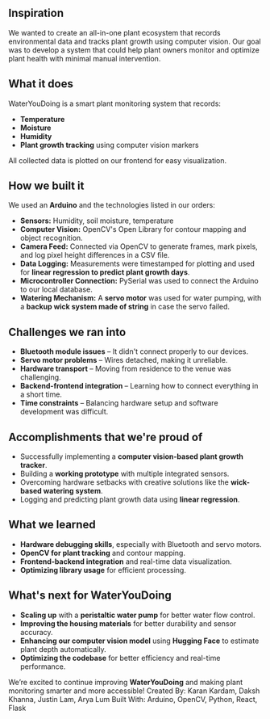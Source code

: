 ## Inspiration
We wanted to create an all-in-one plant ecosystem that records environmental data and tracks plant growth using computer vision. Our goal was to develop a system that could help plant owners monitor and optimize plant health with minimal manual intervention.

## What it does
WaterYouDoing is a smart plant monitoring system that records:
- **Temperature**
- **Moisture**
- **Humidity**
- **Plant growth tracking** using computer vision markers

All collected data is plotted on our frontend for easy visualization.

## How we built it
We used an **Arduino** and the technologies listed in our orders:
- **Sensors:** Humidity, soil moisture, temperature
- **Computer Vision:** OpenCV's Open Library for contour mapping and object recognition.
- **Camera Feed:** Connected via OpenCV to generate frames, mark pixels, and log pixel height differences in a CSV file.
- **Data Logging:** Measurements were timestamped for plotting and used for **linear regression to predict plant growth days**.
- **Microcontroller Connection:** PySerial was used to connect the Arduino to our local database.
- **Watering Mechanism:** A **servo motor** was used for water pumping, with a **backup wick system made of string** in case the servo failed.

## Challenges we ran into
- **Bluetooth module issues** – It didn't connect properly to our devices.
- **Servo motor problems** – Wires detached, making it unreliable.
- **Hardware transport** – Moving from residence to the venue was challenging.
- **Backend-frontend integration** – Learning how to connect everything in a short time.
- **Time constraints** – Balancing hardware setup and software development was difficult.

## Accomplishments that we're proud of
- Successfully implementing a **computer vision-based plant growth tracker**.
- Building a **working prototype** with multiple integrated sensors.
- Overcoming hardware setbacks with creative solutions like the **wick-based watering system**.
- Logging and predicting plant growth data using **linear regression**.

## What we learned
- **Hardware debugging skills**, especially with Bluetooth and servo motors.
- **OpenCV for plant tracking** and contour mapping.
- **Frontend-backend integration** and real-time data visualization.
- **Optimizing library usage** for efficient processing.

## What's next for WaterYouDoing
- **Scaling up** with a **peristaltic water pump** for better water flow control.
- **Improving the housing materials** for better durability and sensor accuracy.
- **Enhancing our computer vision model** using **Hugging Face** to estimate plant depth automatically.
- **Optimizing the codebase** for better efficiency and real-time performance.

We’re excited to continue improving **WaterYouDoing** and making plant monitoring smarter and more accessible!
Created By: Karan Kardam, Daksh Khanna, Justin Lam, Arya Lum
Built With: Arduino, OpenCV, Python, React, Flask
